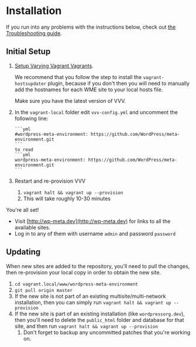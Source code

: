 # Installation

If you run into any problems with the instructions below, check out [the Troubleshooting guide](./troubleshooting.md).

## Initial Setup

1. [Setup Varying Vagrant Vagrants](https://github.com/Varying-Vagrant-Vagrants/VVV).

	We recommend that you follow the step to install the `vagrant-hostsupdater` plugin, because if you don't then
	you will need to manually add the hostnames for each WME site to your local hosts file.
	
	Make sure you have the latest version of VVV.

1. In the `vagrant-local` folder edit `vvv-config.yml` and uncomment the following line:
       
       ```yml
       #wordpress-meta-environment: https://github.com/WordPress/meta-environment.git
       ```
       to read
       ```yml
       wordpress-meta-environment: https://github.com/WordPress/meta-environment.git
       ```

1. Restart and re-provision VVV
	1. `vagrant halt && vagrant up --provision`
	1. This will take roughly 10-30 minutes


You're all set!

* Visit [http://wp-meta.dev](http://wp-meta.dev) for links to all the available sites.
* Log in to any of them with username `admin` and password `password`


## Updating

When new sites are added to the repository, you'll need to pull the changes, then re-provision your local copy in
order to obtain the new site.

1. `cd vagrant.local/www/wordpress-meta-environment`
1. `git pull origin master`
1. If the new site is not part of an existing multisite/multi-network installation, then you can simply run
`vagrant halt && vagrant up --provision`
1. If the new site is part of an existing installation (like `wordpressorg.dev`),
then you'll need to delete the `public_html` folder and database for that site, and then run
`vagrant halt && vagrant up --provision`
	1. Don't forget to backup any uncommitted patches that you're working on.

